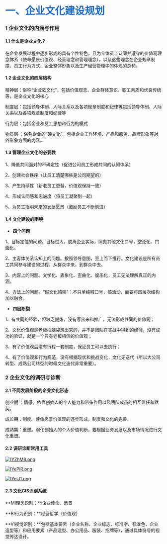 ## <font face="黑体" color=#1b6acb size=6>一、企业文化建设规划</font>

### 1  企业文化的内涵与作用

#### 1.1  什么是企业文化？

在企业发展过程中逐步形成的具有个性特色，且为全体员工认同并遵守的价值观理念体系（使命愿景价值观、经营理念和管理理念），以及这些理念在企业规章制度、员工行为方式、企业整体形象以及生产经营管理中的体现的总和。

#### 1.2  企业文化的四层结构

精神层：俗称“企业软文化”，包括价值观念、企业群体意识、职工素质和优良传统等，是企业文化的核心

制度层：包括领导体制、人际关系以及各项规章制度和纪律等包括领导体制、人际关系以及各项规章制度和纪律等

行为层：包括企业和员工思想和行为的模式

物质层 ：俗称企业的“硬文化”。包括企业工作环境、产品和服务、品牌形象等对外形象方面的内容。

#### 1.3  管理企业文化的必要性

1、降低共同面对的不确定性（促进公司员工形成共同的认知体系）

 2、创建社会秩序（让员工清楚哪些是公司期望的）

 3、产生持续性（新老员工更替，价值观保持一致） 

4、形成认同感和忠诚度（将员工凝聚到一起） 

5、为员工指明未来的发展愿景（激励员工不断前进） 

#### 1.4  文化建设的困境

- **四个问题**

1、目标定位的问题。目标过大，脱离企业实际，照搬其他文化口号，空泛化、门面化。 

2、主客体关系认知上的问题。按照领导意图，至上而下推行。文化建设是所有员工共同参与建设的过程，从群众中来，到群众中去。

3、内容上的问题。文学化、表象化、歪曲化、娱乐化，员工无法理解真正的内涵。

 4、方法上的问题。“假文化陷阱”：不只单纯喊口号，搞活动，而要将四层次结构加以融合。

- **四层断裂**

1、有共同的经验，但缺乏提炼，没有写出来和推广，无法形成共同的价值观； 

2、文化价值观是老板拍脑袋想出来的，并不是团队在实战中得到的经验，没有成功的验证，就是一个只有老板相信的价值观；

 3、有了价值观后没有行程一套制度，保证员工可以去执行； 

4、有了价值观和行为规范，没有根据现状和挑战变化，文化无迭代（所以大公司转型、成熟公司转型的时候文化迭代非常重要）。 



### 2  企业文化的调研与诊断

#### 2.1  不同发展阶段的企业文化形态

创业期 ：情感。依靠创始人的个人魅力和带头作用以及团队成员的相互信任和默契。

成长期：制度。使命愿景价值观的逐步形成，制度和文化的完善。

成熟期：重塑。弱化创始人的个人价值判断，要根据业务发展以及市场情况进行文化重塑。

#### 2.2  调研诊断常用工具

[![IYZhM8.png](https://z3.ax1x.com/2021/11/09/IYZhM8.png)](https://imgtu.com/i/IYZhM8)

[![IYePiR.png](https://z3.ax1x.com/2021/11/09/IYePiR.png)](https://imgtu.com/i/IYePiR)

[![IYeiJ1.png](https://z3.ax1x.com/2021/11/09/IYeiJ1.png)](https://imgtu.com/i/IYeiJ1)

#### 2.3  文化CIS识别系统

**MI理念识别：**企业使命、愿景

**BI行为识别：**经营哲学（价值观）

**VI视觉识别：**包括基本要素（企业名称、企业标志、标准字、标准色、企业造型等）和应用要素（产品造型、办公用品、服装、招牌等），通过具体符号的视觉传达设计。
